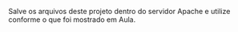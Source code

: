 Salve os arquivos deste projeto dentro do servidor Apache e utilize conforme o que foi mostrado em Aula.